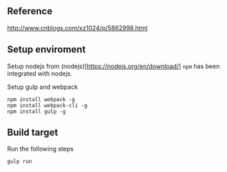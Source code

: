 ## Reference

http://www.cnblogs.com/xz1024/p/5862998.html

## Setup enviroment

Setup nodejs from (nodejs)[https://nodejs.org/en/download/]
`npm` has been integrated with nodejs.

Setup gulp and webpack
```
npm install webpack -g
npm install webpack-cli -g
npm install gulp -g

```
## Build target
Run the following steps
```
gulp run
```
